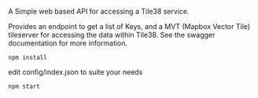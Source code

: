 A Simple web based API for accessing a Tile38 service.

Provides an endpoint to get a list of Keys, and a MVT (Mapbox Vector Tile) tileserver for accessing the data within Tile38. See the swagger documentation for more information.

```npm install```

edit config/index.json to suite your needs

```npm start```
